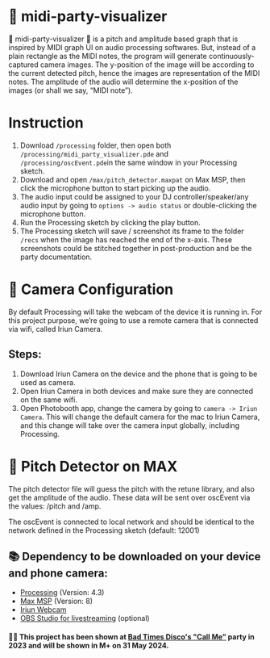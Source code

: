 # 🪩 midi-party-visualizer 

🪩 midi-party-visualizer 🪩 is a pitch and amplitude based graph that is inspired by MIDI graph UI on audio processing softwares. But, instead of a plain rectangle as the MIDI notes, the program will generate continuously-captured camera images. The y-position of the image will be according to the current detected pitch, hence the images are representation of the MIDI notes. The amplitude of the audio will determine the x-position of the images (or shall we say, “MIDI note”).

# Instruction
1. Download `/processing` folder, then open both `/processing/midi_party_visualizer.pde` and `/processing/oscEvent.pde`in the same window in your Processing sketch.
2. Download and open `/max/pitch_detector.maxpat` on Max MSP, then click the microphone button to start picking up the audio.
3. The audio input could be assigned to your DJ controller/speaker/any audio input by going to `options -> audio status` or double-clicking the microphone button.
4. Run the Processing sketch by clicking the play button.
5. The Processing sketch will save / screenshot its frame to the folder `/recs` when the image has reached the end of the x-axis. These screenshots could be stitched together in post-production and be the party documentation. 

# 📸 Camera Configuration
By default Processing will take the webcam of the device it is running in. For this project purpose, we’re going to use a remote camera that is connected via wifi, called Iriun Camera.
## Steps:
1. Download Iriun Camera on the device and the phone that is going to be used as camera.
2. Open Iriun Camera in both devices and make sure they are connected on the same wifi.
3. Open Photobooth app, change the camera by going to `camera -> Iriun Camera`. This will change the default camera for the mac to Iriun Camera, and this change will take over the camera input globally, including Processing.

# 🎻 Pitch Detector on MAX
The pitch detector file will guess the pitch with the retune library, and also get the amplitude of the audio. These data will be sent over oscEvent via the values: /pitch and /amp.

The oscEvent is connected to local network and should be identical to the network defined in the Processing sketch (default: 12001)

## 📚 Dependency to be downloaded on your device and phone camera:
- <a href="https://processing.org/download" target="_blank">Processing</a> (Version: 4.3)
- <a href="https://cycling74.com/downloads" target="_blank">Max MSP</a> (Version: 8)
- <a href="https://iriun.com/" target="_blank">Iriun Webcam</a>
- <a href="https://obsproject.com/download" target="_blank">OBS Studio for livestreaming</a> (optional)

#### 👯‍♂️ This project has been shown at <a href="https://e-kezia.com/call-me" target="_blank">Bad Times Disco's "Call Me"</a> party in 2023 and will be shown in M+ on 31 May 2024.
